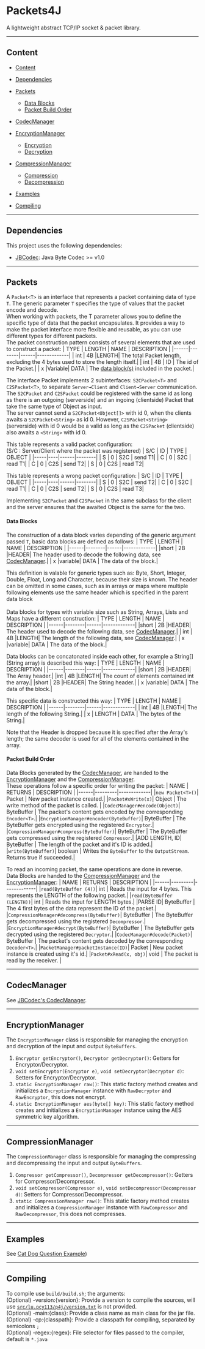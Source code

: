 # Packets4J
A lightweight abstract TCP/IP socket & packet library.

------

## Content
- [Content](#content)
- [Dependencies](#dependencies)
- [Packets](#packets)
	- [Data Blocks](#data-blocks)
	- [Packet Build Order](#packet-build-order)
- [CodecManager](#codecmanager)
	
- [EncryptionManager](#encryptionmanager)
	- [Encryption](#encryption)
	- [Decryption](#decryption)
- [CompressionManager](#compressionmanager)
	- [Compression](#compression)
	- [Decompression](#decompression)
- [Examples](#examples)
- [Compiling](#compiling)

------

## Dependencies
This project uses the following dependencies:
- [JBCodec](https://github.com/Poucy113/jbcodec): Java Byte Codec >= v1.0

------

## Packets
A `Packet<T>` is an interface that represents a packet containing data of type `T`. The generic parameter `T` specifies the type of values that the packet encode and decode.<br>
When working with packets, the T parameter allows you to define the specific type of data that the packet encapsulates. It provides a way to make the packet interface more flexible and reusable, as you can use different types for different packets.<br>
The packet construction pattern consists of several elements that are used to construct a packet:
| TYPE | LENGTH | NAME | DESCRIPTION |
|------|--------|------|-------------|
| int  | 4B     |LENGTH| The total Packet length, excluding the 4 bytes used to store the length itself.|
| int  | 4B     | ID   | The id of the Packet.|
| x    |Variable| DATA | The [data block(s)](#data-blocks) included in the packet.|

The interface Packet<T> implements 2 subinterfaces: `S2CPacket<T>` and `C2SPacket<T>`, to separate `Server→Client` and `Client→Server` communication. <br>
The `S2CPacket` and `C2SPacket` could be registered with the same id as long as there is an outgoing (serverside) and an ingoing (clientside) Packet that take the same type of Object as input.<br>
The server cannot send a `S2CPacket<Object[]>` with id 0, when the clients awaits a `S2CPacket<String>` as id 0. However, `C2SPacket<String>` (serverside) with id 0 would be a valid as long as the `C2SPacket` (clientside) also awaits a `<String>` with id 0.<br>

This table represents a valid packet configuration:<br>
(S/C : Server/Client where the packet was registered)
| S/C | ID | TYPE | OBJECT |
|-----|----|------|--------|
|  S  | 0  | S2C  | send T1| 
|  C  | 0  | S2C  | read T1| 
|  C  | 0  | C2S  | send T2| 
|  S  | 0  | C2S  | read T2| 

This table represents a wrong packet configuration:
| S/C | ID | TYPE | OBJECT |
|-----|----|------|--------|
|  S  | 0  | S2C  | send T2| 
|  C  | 0  | S2C  | read T1| 
|  C  | 0  | C2S  | send T2| 
|  S  | 0  | C2S  | read T3| 

Implementing `S2CPacket` and `C2SPacket` in the same subclass for the client and the server ensures that the awaited Object is the same for the two.<br>

#### Data Blocks
The construction of a data block varies depending of the generic argument passed `T`, basic data blocks are defined as follows:
| TYPE | LENGTH | NAME | DESCRIPTION |
|------|--------|------|-------------|
|short | 2B     |HEADER| The header used to decode the following data, see [CodecManager](#codecmanager).|
| x    |variable| DATA | The data of the block.|

This definition is valable for generic types such as: Byte, Short, Integer, Double, Float, Long and Character, because their size is known. The header can be omitted in some cases, such as in arrays or maps where multiple following elements use the same header which is specified in the parent data block<br><br>
Data blocks for types with variable size such as String, Arrays, Lists and Maps have a different construction:
| TYPE | LENGTH | NAME | DESCRIPTION |
|------|--------|------|-------------|
|short | 2B     |HEADER| The header used to decode the following data, see [CodecManager](#codecmanager).|
|  int | 4B     |LENGTH| The length of the following data, see [CodecManager](#codecmanager).|
| x    |variable| DATA | The data of the block.|

Data blocks can be concatonated inside each other, for example a String[] (String array) is described this way:
| TYPE | LENGTH | NAME | DESCRIPTION |
|------|--------|------|-------------|
|short | 2B     |HEADER| The Array header.|
|int   | 4B     |LENGTH| The count of elements contained int the array.|
|short | 2B     |HEADER| The String header.|
| x    |variable| DATA | The data of the block.|

This specific data is constructed this way:
| TYPE | LENGTH | NAME | DESCRIPTION |
|------|--------|------|-------------|
|  int | 4B     |LENGTH| The length of the following String.|
| x    | LENGTH | DATA | The bytes of the String.|

Note that the Header is dropped because it is specified after the Array's length; the same decoder is used for all of the elements contained in the array.

#### Packet Build Order
Data Blocks generated by the [CodecManager](#codecmanager), are handed to the [EncryptionManager](#encryptionmanager) and the [CompressionManager](#compressionmanager).<br>These operations follow a specific order for writing the packet:
| NAME | RETURNS | DESCRIPTION |
|------|---------|-------------|
|`new Packet<T>()`| Packet | New packet instance created.|
|`Packet#xWrite(x)`| Object | The write method of the packet is called. |
|`CodecManager#encode(Object)`| ByteBuffer | The packet's content gets encoded by the corresponding `Encoder<T>`.|
|`EncryptionManager#encoder(ByteBuffer)`| ByteBuffer | The ByteBuffer gets encrypted using the registered `Encryptor`.|
|`CompressionManager#compress(ByteBuffer)`| ByteBuffer | The ByteBuffer gets compressed using the registered `Compressor`.|
|ADD LENGTH, ID| ByteBuffer | The length of the packet and it's ID is added.|
|`write(ByteBuffer)`| boolean | Writes the `ByteBuffer` to the `OutputStream`. Returns true if succeeded.|

To read an incoming packet, the same operations are done in reverse.<br>Data Blocks are handed to the [CompressionManager](#compressionmanager) and the [EncryptionManager](#encryptionmanager):
| NAME | RETURNS | DESCRIPTION |
|------|---------|-------------|
|`read(ByteBuffer (4))`| int | Reads the input for 4 bytes. This represents the LENGTH of the following packet.|
|`read(ByteBuffer (LENGTH))`| int | Reads the input for LENGTH bytes.|
|PARSE ID| ByteBuffer | The 4 first bytes of the data represent the ID of the packet.|
|`CompressionManager#decompress(ByteBuffer)`| ByteBuffer | The ByteBuffer gets decompressed using the registered `Decompressor`.|
|`EncryptionManager#decrypt(ByteBuffer)`| ByteBuffer | The ByteBuffer gets decrypted using the registered `Decryptor`.|
|`CodecManager#decode(Packet)`| ByteBuffer | The packet's content gets decoded by the corresponding `Decoder<T>`.|
|`PacketManager#packetInstance(ID)`| Packet | New packet instance is created using it's id.|
|`Packet#xRead(x, obj)`| void | The packet is read by the receiver. |

------

## CodecManager
See [JBCodec's CodecManager](https://github.com/Poucy113/jbcodec#codecmanager).

------

## EncryptionManager
The `EncryptionManager` class is responsible for managing the encryption and decryption of the input and output `ByteBuffers`.
1. `Encryptor getEncryptor()`, `Decryptor getDecryptor()`: Getters for Encryptor/Decryptor.
2. `void setEncryptor(Encryptor e)`, `void setDecryptor(Decryptor d)`: Setters for Encryptor/Decryptor.
3. `static EncryptionManager raw()`: This static factory method creates and initializes a `EncryptionManager` instance with `RawDecryptor` and `RawEncryptor`, this does not encrypt.
4. `static EncryptionManager aes(byte[] key)`: This static factory method creates and initializes a `EncryptionManager` instance using the AES symmetric key algorithm.

------

## CompressionManager
The `CompressionManager` class is responsible for managing the compressing and decompressing the input and output `ByteBuffers`.
1. `Compressor getCompressor()`, `Decompressor getDecompressor()`: Getters for Compressor/Decompressor.
2. `void setCompressor(Compressor e)`, `void setDecompressor(Decompressor d)`: Setters for Compressor/Decompressor.
3. `static CompressionManager raw()`: This static factory method creates and initializes a `CompressionManager` instance with `RawCompressor` and `RawDecompressor`, this does not compresses.

------

## Examples
See [Cat Dog Question Example](/examples/catdog/CatDogExample.md))

------

## Compiling
To compile use `build/build.sh`; the arguments:<br>
(Optional) -version:{version}: Provide a version to compile the sources, will use [`src/lu.pcy113/p4j/version.txt`](src/lu.pcy113/p4j/version.txt) is not provided.<br>
(Optional) -main:{class}: Provide a class name as main class for the jar file.<br>
(Optional) -cp:{classpath}: Provide a classpath for compiling, separated by semicolons `;`<br>
(Optional) -regex:{regex}: File selector for files passed to the compiler, default is `*.java`<br>
